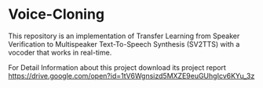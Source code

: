 # Voice-Cloning
This repository is an implementation of Transfer Learning from Speaker Verification to Multispeaker Text-To-Speech Synthesis (SV2TTS) with a vocoder that works in real-time.

For Detail Information about this project download its project report
https://drive.google.com/open?id=1tV6Wgnsizd5MXZE9euGUhgIcv6KYu_3z

